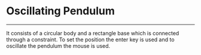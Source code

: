 # Oscillating Pendulum
--- 

It consists of a circular body and a rectangle base  which is connected through a constraint. To set the position the enter key is used and to oscillate the pendulum the mouse is used.

